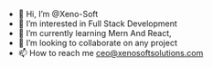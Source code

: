 - 👋 Hi, I’m @Xeno-Soft
- 👀 I’m interested in Full Stack Development
- 🌱 I’m currently learning Mern And React,
- 💞️ I’m looking to collaborate on any project
- 📫 How to reach me ceo@xenosoftsolutions.com

<!---
Xeno-Soft/Xeno-Soft is a ✨ special ✨ repository because its `README.md` (this file) appears on your GitHub profile.
You can click the Preview link to take a look at your changes.
--->
